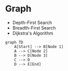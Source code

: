 # Graph

- Depth-First Search 
- Breadth-First Search 
- Dijkstra's Algorithm


```mermaid 
graph TD
    A[Start] --> B[Node 1]
    A --> C[Node 2]
    B --> D[Node 3]
    C --> D
    D --> E[End]
```
